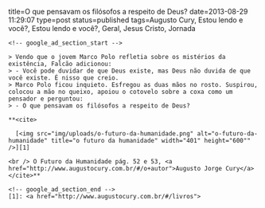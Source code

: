 title=O que pensavam os filósofos a respeito de Deus?
date=2013-08-29 11:29:07
type=post
status=published
tags=Augusto Cury, Estou lendo e você?, Estou lendo e você?, Geral, Jesus Cristo, Jornada
~~~~~~
<!-- google_ad_section_start -->

> Vendo que o jovem Marco Polo refletia sobre os mistérios da existência, Falcão adicionou:  
> - Você pode duvidar de que Deus existe, mas Deus não duvida de que você existe. É nisso que creio.  
> Marco Polo ficou inquieto. Esfregou as duas mãos no rosto. Suspirou, colocou a mão no queixo, apoiou o cotovelo sobre a coxa como um pensador e perguntou:  
> - O que pensavam os filósofos a respeito de Deus? 

**<cite>

  [<img src="img/uploads/o-futuro-da-humanidade.png" alt="o-futuro-da-humanidade" title="o futuro da humanidade" width="401" height="600"" />][1]

<br /> O Futuro da Humanidade pág. 52 e 53, <a href="http://www.augustocury.com.br/#/o+autor">Augusto Jorge Cury</a></cite>**

<!-- google_ad_section_end -->
[1]: <a href="http://www.augustocury.com.br/#/livros">